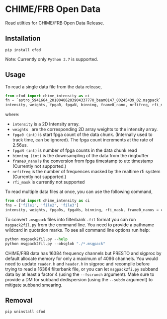 # CHIME/FRB Open Data

Read utilties for CHIME/FRB Open Data Release. 

## Installation
```
pip install cfod
```
Note: Currently only `Python 2.7` is supported. 

## Usage
To read a single data file from the data release,
```python
from cfod import chime_intensity as ci
fn = `astro_5941664_20180406203904337770_beam0147_00245439_02.msgpack`
intensity, weights, fpga0, fpgaN, binning, frame0_nano, nrfifreq, rfi_mask = ci.unpack_data(fn)
```
where:
  - `intensity` is a 2D Intensity array.
  - `weights ` are the corresponding 2D array weights to the intensity array.
  - `fpga0 (int)` is start fpga count of the data chunk. (Internally used to track time, can be ignored). The fpga count increments at the rate of 2.56us.
  - `fpgaN (int)` is number of fpga counts in the data chunk read
  - `binning (int)` is the downsampling of the data from the ringbuffer
  - `frame0_nano` is the conversion from fpga timestamp to utc timestamp (Currently not supported.)
  - `nrfifreq` is the number of frequences masked by the realtime rfi system (Currently not supported.)
  - `rfi_mask` is currently not supported

To read multiple data files at once, you can use the following command,
```python
from cfod import chime_intensity as ci
fns = ['file1', 'file2', 'file3']
intensity, weights, fpga0s, fpgaNs, binning, rfi_mask, frame0_nanos = ci.unpack_datafiles(fns)
```

To convert `.msgpack` files into filterbank `.fil` format you can run `msgpack2fil.py` from the command line. You need to provide a pathname wildcard in quotation marks. To see all command line options run help:  
```python
python msgpack2fil.py --help
python msgpack2fil.py --obsglob "./*.msgpack"
```
CHIME/FRB data has 16384 frequency channels but PRESTO and sigproc by default allocate memory for only a maximum of 4096 channels. You would need to update `reader.h` and `header.h` in sigproc and recompile before trying to read a 16384 filterbank file, or you can let `msgpack2fi.py` subband data by at least a factor 4 (using the `--fscrunch` argument). Make sure to provide a DM for subband dedispersion (using the `--subdm` argument) to mitigate subband smearing.

## Removal
```
pip uninstall cfod
```
